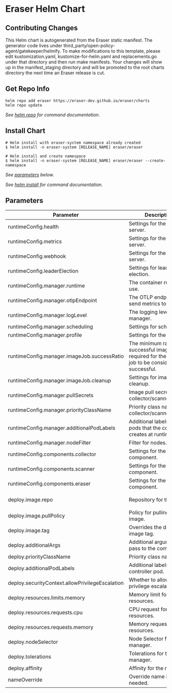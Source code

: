# Eraser Helm Chart

## Contributing Changes

This Helm chart is autogenerated from the Eraser static manifest. The generator code lives under third_party/open-policy-agent/gatekeeper/helmify. To make modifications to this template, please edit kustomization.yaml, kustomize-for-helm.yaml and replacements.go under that directory and then run make manifests. Your changes will show up in the manifest_staging directory and will be promoted to the root charts directory the next time an Eraser release is cut.

## Get Repo Info

```console
helm repo add eraser https://eraser-dev.github.io/eraser/charts
helm repo update
```

_See [helm repo](https://helm.sh/docs/helm/helm_repo/) for command documentation._

## Install Chart

```console
# Helm install with eraser-system namespace already created
$ helm install -n eraser-system [RELEASE_NAME] eraser/eraser

# Helm install and create namespace
$ helm install -n eraser-system [RELEASE_NAME] eraser/eraser --create-namespace

```

_See [parameters](#parameters) below._

_See [helm install](https://helm.sh/docs/helm/helm_install/) for command documentation._

## Parameters

| Parameter                                       | Description                                                                                          | Default                        |
| ----------------------------------------------- | ---------------------------------------------------------------------------------------------------- | ------------------------------ |
| runtimeConfig.health                            | Settings for the health server.                                                                      | `{}`                           |
| runtimeConfig.metrics                           | Settings for the metrics server.                                                                     | `{}`                           |
| runtimeConfig.webhook                           | Settings for the webhook server.                                                                     | `{}`                           |
| runtimeConfig.leaderElection                    | Settings for leader election.                                                                        | `{}`                           |
| runtimeConfig.manager.runtime                   | The container runtime to use.                                                                        | `containerd`                   |
| runtimeConfig.manager.otlpEndpoint              | The OTLP endpoint to send metrics to.                                                                 | `""`                           |
| runtimeConfig.manager.logLevel                  | The logging level for the manager.                                                                   | `info`                         |
| runtimeConfig.manager.scheduling                | Settings for scheduling.                                                                             | `{}`                           |
| runtimeConfig.manager.profile                   | Settings for the profiler.                                                                           | `{}`                           |
| runtimeConfig.manager.imageJob.successRatio     | The minimum ratio of successful image jobs required for the overall job to be considered successful. | `1.0`                          |
| runtimeConfig.manager.imageJob.cleanup          | Settings for image job cleanup.                                                                      | `{}`                           |
| runtimeConfig.manager.pullSecrets               | Image pull secrets for collector/scanner/eraser.                                                     | `[]`                           |
| runtimeConfig.manager.priorityClassName         | Priority class name for collector/scanner/eraser.                                                    | `""`                           |
| runtimeConfig.manager.additionalPodLabels       | Additional labels for all pods that the controller creates at runtime.                               | `{}`                           |
| runtimeConfig.manager.nodeFilter                | Filter for nodes.                                                                                    | `{}`                           |
| runtimeConfig.components.collector              | Settings for the collector component.                                                                | `{ enabled: true }`           |
| runtimeConfig.components.scanner                | Settings for the scanner component.                                                                  | `{ enabled: true }`           |
| runtimeConfig.components.eraser                 | Settings for the eraser component.                                                                   | `{}`                           |
| deploy.image.repo                               | Repository for the image.                                                                            | `ghcr.io/eraser-dev/eraser-manager` |
| deploy.image.pullPolicy                         | Policy for pulling the image.                                                                        | `IfNotPresent`                 |
| deploy.image.tag                                | Overrides the default image tag.                                                                     | `""`                           |
| deploy.additionalArgs                           | Additional arguments to pass to the command.                                                         | `[]`                           |
| deploy.priorityClassName                        | Priority class name.                                                                                 | `""`                           |
| deploy.additionalPodLabels                      | Additional labels for the controller pod.                                                            | `{}`                           |
| deploy.securityContext.allowPrivilegeEscalation | Whether to allow privilege escalation.                                                               | `false`                        |
| deploy.resources.limits.memory                  | Memory limit for the resources.                                                                      | `30Mi`                         |
| deploy.resources.requests.cpu                   | CPU request for the resources.                                                                       | `100m`                         |
| deploy.resources.requests.memory                | Memory request for the resources.                                                                    | `20Mi`                         |
| deploy.nodeSelector                             | Node Selector for manager.                                                                           | kubernetes.io/os: linux        |
| deploy.tolerations                              | Tolerations for the manager.                                                                         | []                             |
| deploy.affinity                                 | Affinity for the manager.                                                                            | {}                             |
| nameOverride                                    | Override name if needed.                                                                             | ""                             |
